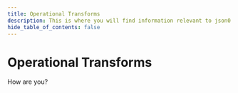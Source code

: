 ```yaml
---
title: Operational Transforms
description: This is where you will find information relevant to json0 operational transforms.
hide_table_of_contents: false
---
```


# Operational Transforms

How are you?
